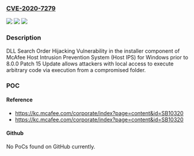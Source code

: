 ### [CVE-2020-7279](https://cve.mitre.org/cgi-bin/cvename.cgi?name=CVE-2020-7279)
![](https://img.shields.io/static/v1?label=Product&message=McAfee%20Host%20Intrusion%20Prevention%20System%20(Host%20IPS)%20for%20Windows&color=blue)
![](https://img.shields.io/static/v1?label=Version&message=8.0.x%3C%208.0.0%20Patch%2015%20update%20&color=brighgreen)
![](https://img.shields.io/static/v1?label=Vulnerability&message=CWE-426%3A%20Untrusted%20Search%20Path&color=brighgreen)

### Description

DLL Search Order Hijacking Vulnerability in the installer component of McAfee Host Intrusion Prevention System (Host IPS) for Windows prior to 8.0.0 Patch 15 Update allows attackers with local access to execute arbitrary code via execution from a compromised folder.

### POC

#### Reference
- https://kc.mcafee.com/corporate/index?page=content&id=SB10320
- https://kc.mcafee.com/corporate/index?page=content&id=SB10320

#### Github
No PoCs found on GitHub currently.

